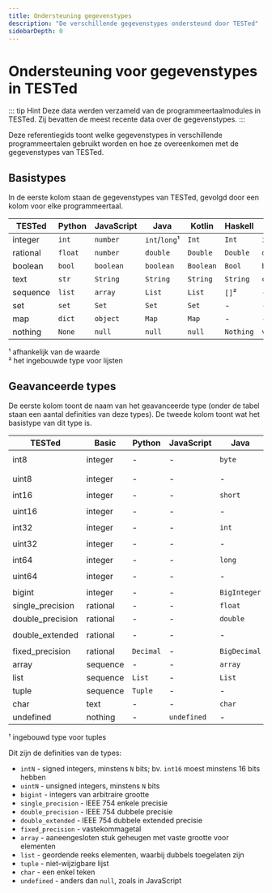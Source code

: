 ```yaml
---
title: Ondersteuning gegevenstypes
description: "De verschillende gegevenstypes ondersteund door TESTed"
sidebarDepth: 0
---
```


# Ondersteuning voor gegevenstypes in TESTed

::: tip Hint
Deze data werden verzameld van de programmeertaalmodules in TESTed.
Zij bevatten de meest recente data over de gegevenstypes.
:::

Deze referentiegids toont welke gegevenstypes in verschillende programmeertalen gebruikt worden en hoe ze overeenkomen met de gegevenstypes van TESTed.

## Basistypes

In de eerste kolom staan de gegevenstypes van TESTed, gevolgd door een kolom voor elke programmeertaal.

| TESTed   | Python  | JavaScript | Java          | Kotlin    | Haskell   | C        | Bash   |
|----------|---------|------------|---------------|-----------|-----------|----------|--------|
| integer  | `int`   | `number`   | `int`/`long`¹ | `Int`     | `Int`     | `int`    | -      |
| rational | `float` | `number`   | `double`      | `Double`  | `Double`  | `double` | -      |
| boolean  | `bool`  | `boolean`  | `boolean`     | `Boolean` | `Bool`    | `bool`   | -      |
| text     | `str`   | `String`   | `String`      | `String`  | `String`  | `char*`  | `text` |
| sequence | `list`  | `array`    | `List`        | `List`    | `[]`²     | -        | -      |
| set      | `set`   | `Set`      | `Set`         | `Set`     | -         | -        | -      |
| map      | `dict`  | `object`   | `Map`         | `Map`     | -         | -        | -      |
| nothing  | `None`  | `null`     | `null`        | `null`    | `Nothing` | `void`   | -      |

¹ afhankelijk van de waarde  
² het ingebouwde type voor lijsten

## Geavanceerde types

De eerste kolom toont de naam van het geavanceerde type (onder de tabel staan een aantal definities van deze types).
De tweede kolom toont wat het basistype van dit type is.

| TESTed           | Basic    | Python    | JavaScript  | Java         | Kotlin       | Haskell            | C                | Bash |
|------------------|----------|-----------|-------------|--------------|--------------|--------------------|------------------|------|
| int8             | integer  | -         | -           | `byte`       | `Byte`       | `Data.Int.Int8`    | `signed char`    | -    |
| uint8            | integer  | -         | -           | -            | `UByte`      | `Data.Word.Word8`  | `unsigned char`  | -    |
| int16            | integer  | -         | -           | `short`      | `Short`      | `Data.Int.Int16`   | `short`          | -    |
| uint16           | integer  | -         | -           | -            | `UShort`     | `Data.Word.Word16` | `unsigned short` | -    |
| int32            | integer  | -         | -           | `int`        | `Int`        | `Data.Int.Int32`   | `int`            | -    |
| uint32           | integer  | -         | -           | -            | `UInt`       | `Data.Word.Word32` | `unsigned int`   | -    |
| int64            | integer  | -         | -           | `long`       | `Long`       | `Data.Int.Int64`   | `long`           | -    |
| uint64           | integer  | -         | -           | -            | `ULong`      | `Data.Word.Word64` | `unsigned long`  | -    |
| bigint           | integer  | -         | -           | `BigInteger` | `BigInteger` | -                  | -                | -    |
| single_precision | rational | -         | -           | `float`      | `Float`      | `Float`            | `float`          | -    |
| double_precision | rational | -         | -           | `double`     | `Double`     | `Double`           | `double`         | -    |
| double_extended  | rational | -         | -           | -            | -            | -                  | `double double`  | -    |
| fixed_precision  | rational | `Decimal` | -           | `BigDecimal` | `BigDecimal` | `Decimal`          | -                | -    |
| array            | sequence | -         | -           | `array`      | `Array`      | -                  | -                | -    |
| list             | sequence | `List`    | -           | `List`       | `List`       | `                  | -                | -    |
| tuple            | sequence | `Tuple`   | -           | -            | -            | `()`¹              | -                | -    |
| char             | text     | -         | -           | `char`       | `Char`       | `Char`             | `char`           | -    |
| undefined        | nothing  | -         | `undefined` | -            | -            | -                  | -                | -    |

¹ ingebouwd type voor tuples

Dit zijn de definities van de types:

- `intN` - signed integers, minstens `N` bits; bv. `int16` moest minstens 16 bits hebben
- `uintN` - unsigned integers, minstens `N` bits
- `bigint` - integers van arbitraire grootte
- `single_precision` - IEEE 754 enkele precisie
- `double_precision` - IEEE 754 dubbele precisie
- `double_extended` - IEEE 754 dubbele extended precisie
- `fixed_precision` - vastekommagetal
- `array` - aaneengesloten stuk geheugen met vaste grootte voor elementen
- `list` - geordende reeks elementen, waarbij dubbels toegelaten zijn
- `tuple` - niet-wijzigbare lijst
- `char` - een enkel teken
- `undefined` - anders dan `null`, zoals in JavaScript
